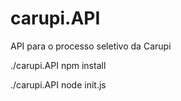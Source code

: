 # carupi.API
API para o processo seletivo da Carupi

./carupi.API npm install

./carupi.API node init.js


